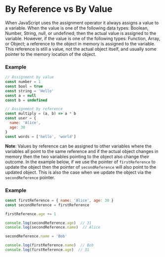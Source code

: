# By Reference vs By Value

When JavaScript uses the assignment operator it always assigns a value to a variable. When the value is one of the following data types: Boolean, Number, String, null, or undefined; then the actual value is assigned to the variable. However, if the value is one of the following types: Function, Array, or Object; a reference to the object in memory is assigned to the variable. This reference is still a value, not the actual object itself, and usually some pointer to the memory location of the object.

### Example

```javascript
// Assignment by value
const number = 1
const bool = true
const string = 'Hello'
const a = null
const b = undefined

// Assignment by reference
const multiply = (a, b) => a * b
const user = {
  name: 'Alice',
  age: 30
}
const words = ['hello', 'world']
```

**Note**: Values by reference can be assigned to other variables where the variables all point to the same reference and if the actual object changes in memory then the two variables pointing to the object also change their outcome. In the example below, if we use the pointer of `firstReference` to update the object then the pointer of `secondReference` will also point to the updated object. This is also the case when we update the object via the `secondReference` pointer. 

### Example

```javascript
const firstReference = { name: 'Alice', age: 30 }
const secondReference = firstReference

firstReference.age += 1

console.log(secondReference.age)  // 31
console.log(secondReference.name)  // Alice

secondReference.name = 'Bob'

console.log(firstReference.name)  // Bob
console.log(firstReference.age)  // 31
```